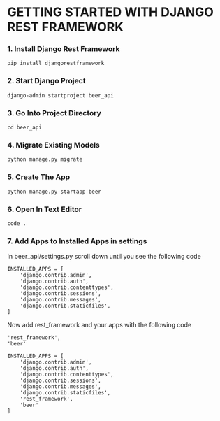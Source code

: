 # GETTING STARTED WITH DJANGO REST FRAMEWORK

### 1. Install Django Rest Framework
	pip install djangorestframework

### 2. Start Django Project
	django-admin startproject beer_api

### 3. 	Go Into Project Directory
	cd beer_api

### 4. 	Migrate Existing Models
	python manage.py migrate

### 5.	Create The App
	python manage.py startapp beer

### 6. 	Open In Text Editor
	code .

### 7.	Add Apps to Installed Apps in settings
In beer_api/settings.py scroll down until you see the following code

	INSTALLED_APPS = [
    	'django.contrib.admin',
    	'django.contrib.auth',
    	'django.contrib.contenttypes',
    	'django.contrib.sessions',
    	'django.contrib.messages',
    	'django.contrib.staticfiles',
	]

Now add rest_framework and your apps with the following code

	'rest_framework',
	'beer'

	INSTALLED_APPS = [
    	'django.contrib.admin',
    	'django.contrib.auth',
    	'django.contrib.contenttypes',
    	'django.contrib.sessions',
    	'django.contrib.messages',
    	'django.contrib.staticfiles',
		'rest_framework',
		'beer'
	]


